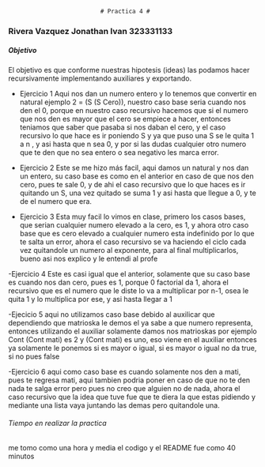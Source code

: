                               # Practica 4 #
### **Rivera Vazquez Jonathan Ivan   323331133**   ###

##### Objetivo #####
El objetivo es que conforme nuestras hipotesis (ideas) las podamos hacer recursivamente implementando auxiliares y exportando.

- Ejercicio 1
Aqui nos dan un numero entero y lo tenemos que convertir en natural ejemplo
2 = (S (S Cero)), nuestro caso base seria cuando nos den el 0, porque en nuestro caso recursivo hacemos que si el numero que nos den es mayor que el cero se empiece a hacer, entonces teniamos que saber que pasaba si nos daban el cero, y el caso recursivo lo que hace es ir poniendo S y ya que puso una S se le quita 1 a n , y asi hasta que n sea 0, y por si las dudas cualquier otro numero que te den que no sea entero o sea negativo les marca error.

- Ejercicio 2
Este se me hizo más facil, aqui damos un natural y nos dan un entero, su caso base es como en el anterior en caso de que nos den cero, pues te sale 0, y de ahi el caso recursivo que lo  que haces es ir quitando un S, una vez quitado se  suma 1 y asi hasta que llegue a 0, y te de el numero que era.

- Ejercicio 3
Esta muy facil lo vimos en clase, primero los casos bases, que serian cualquier numero elevado a la cero, es 1, y ahora otro caso base que es cero elevado a cualquier numero esta indefinido por lo que te salta un error, ahora el caso recursivo se va haciendo el ciclo cada vez quitandole un numero al exponente, para al final multiplicarlos, bueno asi nos explico y le entendi al profe

-Ejercicio 4
Este es casi igual que el anterior, solamente que su caso base es cuando nos dan cero, pues es 1, porque 0 factorial da 1, ahora el recursivo que es el numero que le diste lo va a multiplicar por n-1, osea le quita 1 y lo multiplica por ese, y asi hasta llegar a 1

-Ejecicio 5
aqui no utilizamos caso base debido al auxilicar que dependiendo que matrioska le  demos el ya sabe a que numero representa, entonces utilizando  el auxiliar solamente damos nos  matrioskas por ejemplo Cont (Cont mati) es 2 y (Cont mati) es uno, eso viene en el auxiliar entonces ya solamente le ponemos si es mayor o igual, si es mayor o igual no da true, si no  pues false

-Ejercicio 6
aqui como caso base es cuando solamente nos den a mati, pues te regresa mati, aqui tambien podria poner en caso de que no te den nada te salga error pero pues no creo que alguien no de nada, ahora el caso recursivo que la idea que tuve fue que te diera la que estas pidiendo y mediante una  lista vaya juntando las demas pero quitandole una.

###### Tiempo en realizar la practica  ######
me tomo como una hora y media el codigo y el README fue como 40 minutos
